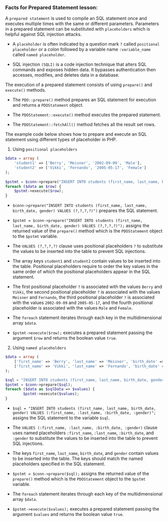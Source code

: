 ### Facts for Prepared Statement lesson:

A `prepared statement` is used to compile an SQL statement once and executes multiple times with the same or different parameters. Parameters in a prepared statement can be substituted with `placeholders` which is helpful against SQL injection attacks.

- A `placeholder` is often indicated by a question mark `?` called `positional placeholder` or a colon followed by a variable name `:variable_name` called `named placeholder`.

- SQL injection `(SQLI)` is a code injection technique that alters SQL commands and exposes hidden data. It bypasses authentication then accesses, modifies, and deletes data in a database.

The execution of a prepared statement consists of using `prepare()` and `execute()` methods. 

- The `PDO::prepare()` method prepares an SQL statement for execution and returns a `PDOStatement` object.

- The `PDOStatement::execute()` method executes the prepared statement.

- The `PDOStatement::fetchAll()` method fetches all the result set rows.

The example code below shows how to prepare and execute an SQL statement using different types of placeholder in PHP.

1. Using `positional placeholders`

```php
$data = array (
    'student1' => ['Berry', 'Meisner', '2002-09-09', 'Male'],
    'student2' => ['Vikki', 'Fernando', '2005-05-17', 'Female']
);
        
$pstmt = $conn->prepare("INSERT INTO students (first_name, last_name, birth_date, gender) VALUES (?,?,?,?)");
foreach ($data as $row) {
    $pstmt->execute($row);
}
```
- `$conn->prepare("INSERT INTO students (first_name, last_name, birth_date, gender) VALUES (?,?,?,?)")` prepares the SQL statement.

- `$pstmt = $conn->prepare("INSERT INTO students (first_name, last_name, birth_date, gender) VALUES (?,?,?,?)");` assigns the returned value of the `prepare()` method which is the `PDOStatement` object to the `$pstmt` variable.

- The `VALUES (?,?,?,?)` clause uses positional placeholders `?` to substitute the values to be inserted into the table to prevent SQL injections.

- The array keys `student1` and `student2` contain values to be inserted into the table. Positional placeholders require to order the key values in the same order of which the positional placeholders appear in the SQL statement.

- The first positional placeholder `?` is associated with the values `Berry` and `Vikki`, the second positional placeholder `?` is associated with the values `Meisner` and `Fernando`, the third positional placeholder `?` is associated with the values `2002-09-09` and `2005-05-17`, and the fourth positional placeholder is associated with the values `Male` and `Female`.

- The `foreach` statement iterates through each key in the multidimensional array `$data`.

- `$pstmt->execute($row);` executes a prepared statement passing the argument `$row` and returns the boolean value `true`.

2. Using `named placeholders`

```php
$data = array (
    ['first_name' => 'Berry', 'last_name' => 'Meisner', 'birth_date' => '2002-09-09', 'gender' => 'Male'],
    ['first_name' => 'Vikki', 'last_name' => 'Fernando', 'birth_date' => '2005-05-17', 'gender' => 'Female']
);

$sql = "INSERT INTO students (first_name, last_name, birth_date, gender) VALUES (:first_name, :last_name, :birth_date, :gender)";
$pstmt = $conn->prepare($sql);
foreach ($data as $sqlData => $values) {
        $pstmt->execute($values);
}
```
- `$sql = "INSERT INTO students (first_name, last_name, birth_date, gender) VALUES (:first_name, :last_name, :birth_date, :gender)";` assigns the SQL statement to the variable `$sql`.

- The `VALUES (:first_name, :last_name, :birth_date, :gender)` clause uses named placeholders `:first_name`, `:last_name`, `:birth_date`, and `:gender` to substitute the values to be inserted into the table to prevent SQL injections.

- The keys `first_name`, `last_name`, `birth_date`, and `gender` contain values to be inserted into the table. The keys should match the named placeholders specified in the SQL statement.

- `$pstmt = $conn->prepare($sql);` assigns the returned value of the `prepare()` method which is the `PDOStatement` object to the `$pstmt` variable.

- The `foreach` statement iterates through each key of the multidimensional array `$data`.

- `$pstmt->execute($values);` executes a prepared statement passing the argument `$values` and returns the boolean value `true`.